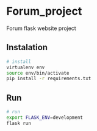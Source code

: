 # Forum_project
Forum flask website project

## Instalation
```bash
# install
virtualenv env
source env/bin/activate
pip install -r requirements.txt
```

## Run
```bash
# run
export FLASK_ENV=development
flask run
```